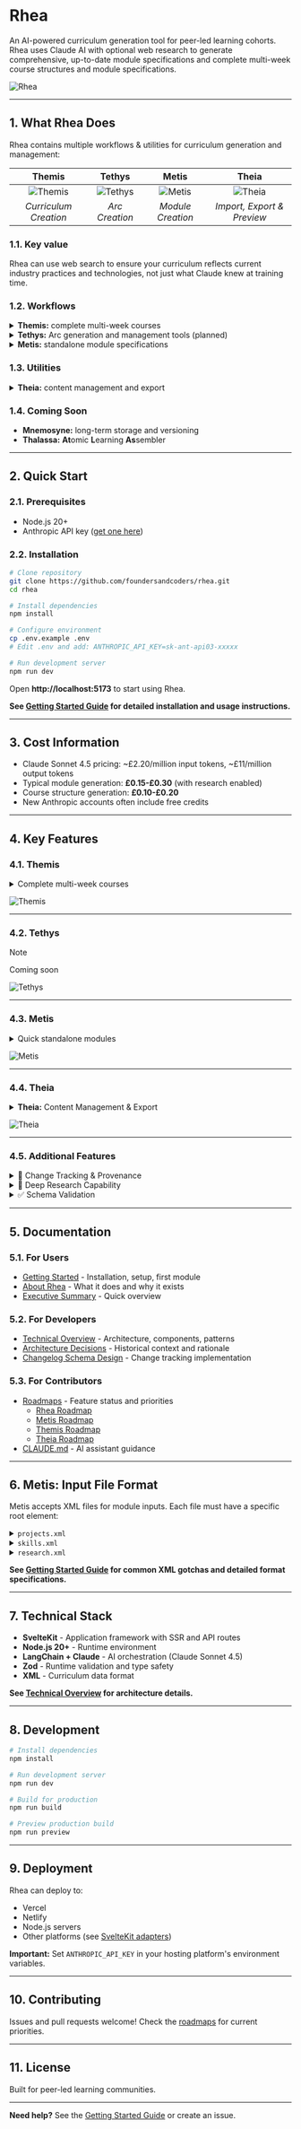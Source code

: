 # Rhea

An AI-powered curriculum generation tool for peer-led learning cohorts. Rhea uses Claude AI with optional web research to generate comprehensive, up-to-date module specifications and complete multi-week course structures and module specifications.

![Rhea](static/icon.png)

---

## 1. What Rhea Does

Rhea contains multiple workflows & utilities for curriculum generation and management:

**Themis**                        | **Tethys**                        | **Metis**                       | **Theia**
:--------------------------------:|:---------------------------------:|:-------------------------------:|:------------------------------:
![Themis](static/themis/icon.png) | ![Tethys](static/tethys/icon.png) | ![Metis](static/metis/icon.png) | ![Theia](static/theia/icon.png)  
*Curriculum Creation*             | *Arc Creation*                    | *Module Creation*               | *Import, Export & Preview*

### 1.1. Key value

Rhea can use web search to ensure your curriculum reflects current industry practices and technologies, not just what Claude knew at training time.

### 1.2. Workflows

<details><summary><strong>Themis:</strong> complete multi-week courses</summary>
  <div>
    <ul>
      <li>Thematic arcs organizing related modules</li>
      <li>Learning progression across modules</li>
      <li>Course-level narratives and structure</li>
      <li>Course-aware individual module generation</li>
      <li>Real-time generation progress tracking</li>
    </ul>
  </div>
</details>

<details><summary><strong>Tethys:</strong> Arc generation and management tools (planned)</summary>
  <div>
    <ul>
      <li>Standalone arc creation between course and module levels</li>
      <li>Arc-level learning progression design</li>
      <li>Thematic coherence across related modules</li>
    </ul>
  </div>
</details>

<details><summary><strong>Metis:</strong> standalone module specifications</summary>
  <div>
    <ul>
      <li>Learning objectives and module overview</li>
      <li>Detailed project briefs with examples and success criteria</li>
      <li>Research topics with guidance for learners</li>
      <li>Additional skills categorized by importance</li>
      <li>Project "twists" to add interesting challenges</li>
    </ul>
  </div>
</details>

### 1.3. Utilities

<details><summary><strong>Theia:</strong> content management and export</summary>
  <div>
    <ul>
      <li>Upload previously generated course JSON files</li>
      <li>Resume workflows from where you left off</li>
      <li>Export to Markdown, HTML, or JSON formats</li>
      <li>Configurable detail levels and section selection</li>
      <li>Round-trip capability: export → upload → continue</li>
    </ul>
  </div>
</details>

### 1.4. Coming Soon

- <strong>Mnemosyne:</strong> long-term storage and versioning
- <strong>Thalassa:</strong> <strong>At</strong>omic <strong>L</strong>earning <strong>As</strong>sembler

---

## 2. Quick Start

### 2.1. Prerequisites

- Node.js 20+
- Anthropic API key ([get one here](https://console.anthropic.com/))

### 2.2. Installation

```bash
# Clone repository
git clone https://github.com/foundersandcoders/rhea.git
cd rhea

# Install dependencies
npm install

# Configure environment
cp .env.example .env
# Edit .env and add: ANTHROPIC_API_KEY=sk-ant-api03-xxxxx

# Run development server
npm run dev
```

Open **http://localhost:5173** to start using Rhea.

**See [Getting Started Guide](/docs/Getting-Started.md) for detailed installation and usage instructions.**

---

## 3. Cost Information

- Claude Sonnet 4.5 pricing: ~£2.20/million input tokens, ~£11/million output tokens
- Typical module generation: **£0.15-£0.30** (with research enabled)
- Course structure generation: **£0.10-£0.20**
- New Anthropic accounts often include free credits

---

## 4. Key Features

### 4.1. Themis

<details><summary>Complete multi-week courses</summary>
  <div>
    <ol>
      <li>Configure course identity and logistics</li>
      <li>Plan thematic arcs</li>
      <li>Organize modules within arcs</li>
      <li>AI generates detailed structure</li>
      <li>Review and refine structure</li>
      <li>Generate individual modules with course context</li>
      <li>Export complete course (Markdown, HTML, or JSON)</li>
    </ol>
  </div>
</details>

![Themis](static/themis/icon.png)

---

### 4.2. Tethys

> [!NOTE]
> Coming soon

![Tethys](static/tethys/icon.png)

---

### 4.3. Metis

<details><summary>Quick standalone modules</summary>
  <div>
    <ol>
      <li>Upload XML inputs (projects, skills, research)</li>
      <li>Provide structured context</li>
      <li>Generate with optional research</li>
      <li>Export preview or download XML specification</li>
    </ol>
  </div>
</details>

![Metis](static/metis/icon.png)

---

### 4.4. Theia

<details><summary><strong>Theia:</strong> Content Management & Export</summary>
  <div>
    <ul>
      <li>Upload &amp; Resume: Upload JSON course files to continue workflows in Themis</li>
      <li>Round-trip capability: Export → upload → continue working seamlessly</li>
      <li>Multiple formats: Markdown, HTML, JSON (PDF planned)</li>
      <li>Flexible detail levels: Minimal, summary, detailed, or complete</li>
      <li>Selective exports: Choose specific sections to export</li>
      <li>Course or module exports: Works with both Metis and Themis outputs</li>
      <li>Table of contents: Optional navigation for longer exports</li>
      <li>Drag-and-drop interface: Easy file upload with validation</li>
    </ul>

    <p>Export at any stage, then re-upload to continue work later. Upload existing course structures to review, refine, or generate additional modules.</p>
  </div>
</details>

![Theia](static/theia/icon.png)

---

### 4.5. Additional Features

<details><summary>📝 Change Tracking & Provenance</summary>
  <div>
    <p>Every generated module includes comprehensive change tracking to support the <strong>cascade pattern</strong> — where AI-generated modules are updated iteratively whilst maintaining human oversight:</p>

    <ul>
      <li><strong>Automatic Changelog</strong>: Documents what changed, why, and with what confidence level</li>
      <li><strong>Confidence Scoring</strong>: High/medium/low confidence flags help reviewers prioritize</li>
      <li><strong>Research Citations</strong>: Web research sources automatically cited</li>
      <li><strong>Provenance Tracking</strong>: Shows when generated, by which model, and flags sections needing review</li>
    </ul>

    <p>This enables curriculum councils to:</p>

    <ul>
      <li>Quickly identify what's been updated since last version</li>
      <li>Focus review time on low-confidence changes</li>
      <li>Understand rationale behind AI-proposed updates</li>
      <li>Track sections needing human review</li>
    </ul>

    <p>See <a href="/docs/dev/work-records/changelog-schema-design.md">Changelog Schema Design</a> for technical details.</p>
  </div>
</details>

<details><summary>🔬 Deep Research Capability</summary>
  <div>
    <p>Enable web search during generation to:</p>
    <ul>
      <li>Verify technologies/practices are current</li>
      <li>Update recommendations based on industry trends</li>
      <li>Search trusted domains: vendor docs, GitHub, Stack Overflow, academic sources</li>
      <li>Cite sources for transparency</li>
    </ul>

    <p><strong>This is the core value</strong> — without research, you're just reformatting existing content.</p>
  </div>
</details>

<details><summary>✅ Schema Validation</summary>
  <div>
    <p>All generated modules are automatically validated against requirements:</p>
    <ul>
      <li>Minimum 3 module objectives</li>
      <li>Minimum 5 primary research topics</li>
      <li>Minimum 2 project briefs with detailed criteria</li>
      <li>Automatic retry (up to 3 attempts) if validation fails</li>
    </ul>
  </div>
</details>

---

## 5. Documentation

### 5.1. For Users

- <a href="/docs/Getting-Started.md">Getting Started</a> - Installation, setup, first module
- <a href="/docs/About-Rhea.md">About Rhea</a> - What it does and why it exists
- <a href="/docs/Executive-Summary.md">Executive Summary</a> - Quick overview

### 5.2. For Developers

- <a href="/docs/dev/Technical-Overview.md">Technical Overview</a> - Architecture, components, patterns
- <a href="/docs/dev/Architecture-Decisions.md">Architecture Decisions</a> - Historical context and rationale
- <a href="/docs/dev/work-records/changelog-schema-design.md">Changelog Schema Design</a> - Change tracking implementation

### 5.3. For Contributors

- <a href="/docs/dev/roadmap/">Roadmaps</a> - Feature status and priorities
  - <a href="/docs/dev/roadmap/Rhea-MVP.md">Rhea Roadmap</a>
  - <a href="/docs/dev/roadmap/Metis-MVP.md">Metis Roadmap</a>
  - <a href="/docs/dev/roadmap/Themis-MVP.md">Themis Roadmap</a>
  - <a href="/docs/dev/roadmap/Theia-MVP.md">Theia Roadmap</a>
- <a href="/CLAUDE.md">CLAUDE.md</a> - AI assistant guidance

---

## 6. Metis: Input File Format

Metis accepts XML files for module inputs. Each file must have a specific root element:

<details><summary><code>projects.xml</code></summary>
  <div>
    <pre>
  &lt;Projects&gt;
    &lt;ProjectBriefs&gt;
      &lt;ProjectBrief&gt;
        &lt;Overview&gt;
          &lt;Name&gt;Project Name&lt;/Name&gt;
          &lt;Task&gt;What learners will build&lt;/Task&gt;
          &lt;Focus&gt;Key technologies and techniques&lt;/Focus&gt;
        &lt;/Overview&gt;
        &lt;Criteria&gt;Success criteria as bullet points&lt;/Criteria&gt;
        &lt;Skills&gt;
          &lt;Skill&gt;
            &lt;Name&gt;Skill Name&lt;/Name&gt;
            &lt;Details&gt;What learners will learn&lt;/Details&gt;
          &lt;/Skill&gt;
        &lt;/Skills&gt;
        &lt;Examples&gt;
          &lt;Example&gt;
            &lt;Name&gt;Example Name&lt;/Name&gt;
            &lt;Description&gt;Brief description&lt;/Description&gt;
          &lt;/Example&gt;
        &lt;/Examples&gt;
      &lt;/ProjectBrief&gt;
    &lt;/ProjectBriefs&gt;
  &lt;/Projects&gt;
    </pre>

    <p><strong>Minimal valid:</strong></p>
    <pre>&lt;Projects&gt;&lt;/Projects&gt;</pre>
  </div>
</details>

<details><summary><code>skills.xml</code></summary>
  <div>
    <pre>
  &lt;AdditionalSkills&gt;
    &lt;SkillsCategory&gt;
      &lt;Name&gt;Category Name&lt;/Name&gt;
      &lt;Skill&gt;
        &lt;SkillName&gt;Specific Skill&lt;/SkillName&gt;
        &lt;Importance&gt;Recommended / Stretch / Essential&lt;/Importance&gt;
        &lt;SkillDescription&gt;Brief description&lt;/SkillDescription&gt;
      &lt;/Skill&gt;
    &lt;/SkillsCategory&gt;
  &lt;/AdditionalSkills&gt;
    </pre>

    <p><strong>Minimal valid:</strong></p>
    <pre>&lt;Skills&gt;&lt;/Skills&gt;</pre>
    <p>or</p>
    <pre>&lt;AdditionalSkills&gt;&lt;/AdditionalSkills&gt;</pre>
  </div>
</details>

<details><summary><code>research.xml</code></summary>
  <div>
    <pre>
  &lt;ResearchTopics&gt;
    &lt;PrimaryTopics&gt;
      &lt;PrimaryTopic&gt;
        &lt;TopicName&gt;Topic Name&lt;/TopicName&gt;
        &lt;TopicDescription&gt;What to research and how to approach it&lt;/TopicDescription&gt;
      &lt;/PrimaryTopic&gt;
    &lt;/PrimaryTopics&gt;
  &lt;/ResearchTopics&gt;
    </pre>

    <p><strong>Minimal valid:</strong></p>
    <pre>&lt;ResearchTopics&gt;&lt;/ResearchTopics&gt;</pre>
  </div>
</details>

**See [Getting Started Guide](/docs/Getting-Started.md) for common XML gotchas and detailed format specifications.**

---

## 7. Technical Stack

- <strong>SvelteKit</strong> - Application framework with SSR and API routes
- <strong>Node.js 20+</strong> - Runtime environment
- <strong>LangChain + Claude</strong> - AI orchestration (Claude Sonnet 4.5)
- <strong>Zod</strong> - Runtime validation and type safety
- <strong>XML</strong> - Curriculum data format

**See [Technical Overview](/docs/dev/Technical-Overview.md) for architecture details.**

---

## 8. Development

```bash
# Install dependencies
npm install

# Run development server
npm run dev

# Build for production
npm run build

# Preview production build
npm run preview
```

---

## 9. Deployment

Rhea can deploy to:
- Vercel
- Netlify
- Node.js servers
- Other platforms (see <a href="https://kit.svelte.dev/docs/adapters">SvelteKit adapters</a>)

**Important:** Set `ANTHROPIC_API_KEY` in your hosting platform's environment variables.

---

## 10. Contributing

Issues and pull requests welcome! Check the <a href="/docs/dev/roadmaps/">roadmaps</a> for current priorities.

---

## 11. License

Built for peer-led learning communities.

---

**Need help?** See the <a href="/docs/Getting-Started.md">Getting Started Guide</a> or create an issue.
